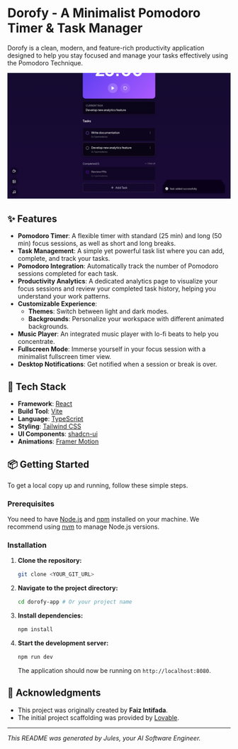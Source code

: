 # Dorofy - A Minimalist Pomodoro Timer & Task Manager

Dorofy is a clean, modern, and feature-rich productivity application designed to help you stay focused and manage your tasks effectively using the Pomodoro Technique.

![Dorofy Application Screenshot](public/assets/screenshot.png)

## ✨ Features

- **Pomodoro Timer**: A flexible timer with standard (25 min) and long (50 min) focus sessions, as well as short and long breaks.
- **Task Management**: A simple yet powerful task list where you can add, complete, and track your tasks.
- **Pomodoro Integration**: Automatically track the number of Pomodoro sessions completed for each task.
- **Productivity Analytics**: A dedicated analytics page to visualize your focus sessions and review your completed task history, helping you understand your work patterns.
- **Customizable Experience**:
    - **Themes**: Switch between light and dark modes.
    - **Backgrounds**: Personalize your workspace with different animated backgrounds.
- **Music Player**: An integrated music player with lo-fi beats to help you concentrate.
- **Fullscreen Mode**: Immerse yourself in your focus session with a minimalist fullscreen timer view.
- **Desktop Notifications**: Get notified when a session or break is over.

## 🚀 Tech Stack

- **Framework**: [React](https://react.dev/)
- **Build Tool**: [Vite](https://vitejs.dev/)
- **Language**: [TypeScript](https://www.typescriptlang.org/)
- **Styling**: [Tailwind CSS](https://tailwindcss.com/)
- **UI Components**: [shadcn-ui](https://ui.shadcn.com/)
- **Animations**: [Framer Motion](https://www.framer.com/motion/)

## 📦 Getting Started

To get a local copy up and running, follow these simple steps.

### Prerequisites

You need to have [Node.js](https://nodejs.org/) and [npm](https://www.npmjs.com/) installed on your machine. We recommend using [nvm](https://github.com/nvm-sh/nvm) to manage Node.js versions.

### Installation

1.  **Clone the repository:**
    ```sh
    git clone <YOUR_GIT_URL>
    ```
2.  **Navigate to the project directory:**
    ```sh
    cd dorofy-app # Or your project name
    ```
3.  **Install dependencies:**
    ```sh
    npm install
    ```
4.  **Start the development server:**
    ```sh
    npm run dev
    ```
    The application should now be running on `http://localhost:8080`.

## 🙏 Acknowledgments

- This project was originally created by **Faiz Intifada**.
- The initial project scaffolding was provided by [Lovable](https://lovable.dev/).

---

*This README was generated by Jules, your AI Software Engineer.*
